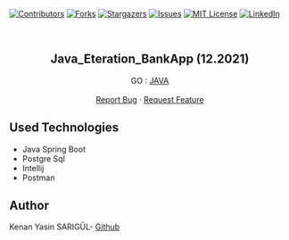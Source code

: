 [![Contributors][contributors-shield]][contributors-url]
[![Forks][forks-shield]][forks-url]
[![Stargazers][stars-shield]][stars-url]
[![Issues][issues-shield]][issues-url]
[![MIT License][license-shield]][license-url]
[![LinkedIn][linkedin-shield]][linkedin-url]

<br>

<p align="center">
  <h2 align="center">Java_Eteration_BankApp (12.2021)</h2>
  <p align="center">
    GO : <a href="https://github.com/kenanyasinsarigul/Java_Eteration_BankApp">JAVA</a>
    <br />
    <br />
    <a href="https://github.com/kenanyasinsarigul/Java_Eteration_BankApp/issues">Report Bug</a>
    ·
    <a href="https://github.com/kenanyasinsarigul/Java_Eteration_BankApp/issues">Request Feature</a>
  </p>
</p>

## Used Technologies
<ul>
  <li>Java Spring Boot</li>
  <li>Postgre Sql</li>
  <li>Intellij</li>
  <li>Postman</li>
</ul>

## Author
Kenan Yasin SARIGÜL- <a href="https://github.com/kenanyasinsarigul/">Github</a>

[contributors-shield]: https://img.shields.io/github/contributors/kenanyasinsarigul/Java_Eteration_BankApp.svg?style=for-the-badge
[contributors-url]: https://github.com/kenanyasinsarigul/Java_Eteration_BankApp/graphs/contributors
[forks-shield]: https://img.shields.io/github/forks/kenanyasinsarigul/Java_Eteration_BankApp.svg?style=for-the-badge
[forks-url]: https://github.com/kenanyasinsarigul/Java_Eteration_BankApp/network/members
[stars-shield]: https://img.shields.io/github/stars/kenanyasinsarigul/Java_Eteration_BankApp.svg?style=for-the-badge
[stars-url]: https://github.com/kenanyasinsarigul/Java_Eteration_BankApp/stargazers
[issues-shield]: https://img.shields.io/github/issues/kenanyasinsarigul/Java_Eteration_BankApp.svg?style=for-the-badge
[issues-url]: https://github.com/kenanyasinsarigul/Java_Eteration_BankApp/issues
[license-shield]: https://img.shields.io/github/license/kenanyasinsarigul/Java_Eteration_BankApp.svg?style=for-the-badge
[license-url]: https://github.com/kenanyasinsarigul/Java_Eteration_BankApp/blob/master/LICENSE.txt
[linkedin-shield]: https://img.shields.io/badge/-LinkedIn-black.svg?style=for-the-badge&logo=linkedin&colorB=555
[linkedin-url]: https://www.linkedin.com/in/kenan-yasin-sar%C4%B1g%C3%BCl-155379188/
